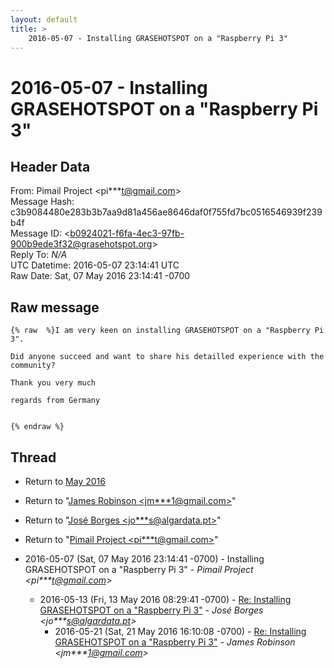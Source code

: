 ```yaml
---
layout: default
title: >
    2016-05-07 - Installing GRASEHOTSPOT on a "Raspberry Pi 3"
---
```


# 2016-05-07 - Installing GRASEHOTSPOT on a "Raspberry Pi 3"

## Header Data

From: Pimail Project \<pi***t@gmail.com\><br>
Message Hash: c3b9084480e283b3b7aa9d81a456ae8646daf0f755fd7bc0516546939f239b4f<br>
Message ID: \<b0924021-f6fa-4ec3-97fb-900b9ede3f32@grasehotspot.org\><br>
Reply To: _N/A_<br>
UTC Datetime: 2016-05-07 23:14:41 UTC<br>
Raw Date: Sat, 07 May 2016 23:14:41 -0700<br>

## Raw message

```
{% raw  %}I am very keen on installing GRASEHOTSPOT on a "Raspberry Pi 3". 

Did anyone succeed and want to share his detailled experience with the 
community?

Thank you very much

regards from Germany


{% endraw %}
```

## Thread

+ Return to [May 2016](/archive/2016/05)

+ Return to "[James Robinson <jm***1<span>@</span>gmail.com>](/authors/jm___1_at_gmail_com)"
+ Return to "[José Borges <jo***s<span>@</span>algardata.pt>](/authors/jo___s_at_algardata_pt)"
+ Return to "[Pimail Project <pi***t<span>@</span>gmail.com>](/authors/pi___t_at_gmail_com)"

+ 2016-05-07 (Sat, 07 May 2016 23:14:41 -0700) - Installing GRASEHOTSPOT on a "Raspberry Pi 3" - _Pimail Project \<pi***t@gmail.com\>_
  + 2016-05-13 (Fri, 13 May 2016 08:29:41 -0700) - [Re: Installing GRASEHOTSPOT on a "Raspberry Pi 3"](/archive/2016/05/d5ea4ba4b664a01aeab8c5fef4675523d44778377333dd7db451bcba1ec06593) - _José Borges \<jo***s@algardata.pt\>_
    + 2016-05-21 (Sat, 21 May 2016 16:10:08 -0700) - [Re: Installing GRASEHOTSPOT on a "Raspberry Pi 3"](/archive/2016/05/ddc1b258f7e0096dbdbc9301361a08178993a6e110aca1d9fefc377f5bed6b90) - _James Robinson \<jm***1@gmail.com\>_

